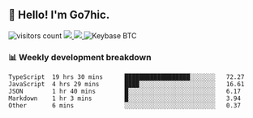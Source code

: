 ## 👋 Hello! I'm Go7hic.

 ![visitors count](https://visitors-by-url-pls-dont-use-this-in-your-repo.vercel.app/Go7hic-github-readme)
 <a href="https://twitter.com/Go7hic">
    <img src="https://img.shields.io/badge/-@Go7hic-1ca0f1?style=flat-square&labelColor=1ca0f1&logo=twitter&logoColor=white&link=https://twitter.com/Go7hic">
   <a/>
   <a href="mailto:gtfx0209@gmail.com">
    <img src="https://img.shields.io/badge/-gtfx0209@gmail.com-c14438?style=flat-square&logo=Gmail&logoColor=white&link=mailto:gtfx0209@gmail.com">
   <a/>
    ![Keybase BTC](https://img.shields.io/keybase/btc/Go7hic)
 <!--
🔭 I’m currently working
🌱 I’m currently learning
💬 Ask me about 
📫 How to reach me: 
⚡ Fun fact: 
-->
 <!--
![My Github Stats](https://github-readme-stats.vercel.app/api?username=Go7hic&show_icons=true&count_private=true)

-->

### 📊 Weekly development breakdown
<!--START_SECTION:waka-->
```text
TypeScript  19 hrs 30 mins      ██████████████████░░░░░░░   72.27 
JavaScript  4 hrs 29 mins       ████░░░░░░░░░░░░░░░░░░░░░   16.61 
JSON        1 hr 40 mins        █░░░░░░░░░░░░░░░░░░░░░░░░   6.17 
Markdown    1 hr 3 mins         █░░░░░░░░░░░░░░░░░░░░░░░░   3.94 
Other       6 mins              ░░░░░░░░░░░░░░░░░░░░░░░░░   0.37
```
<!--END_SECTION:waka-->

